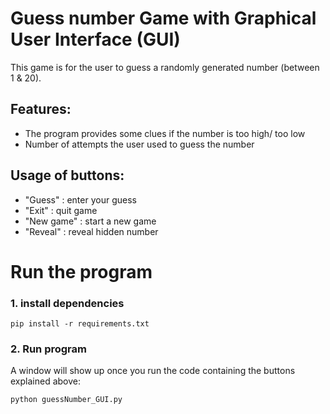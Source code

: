 # Guess number Game with Graphical User Interface (GUI)

This game is for the user to guess a randomly generated number (between 1 & 20).

## Features: 
- The program provides some clues if the number is too high/ too low 
- Number of attempts the user used to guess the number 


## Usage of buttons: 
- "Guess" :  enter your guess  
- "Exit" : quit game
- "New game" : start a new game
- "Reveal" : reveal hidden number

# Run the program 

### 1. install dependencies 

    pip install -r requirements.txt

### 2. Run program

A window will show up once you run the code containing the buttons explained above: 

    python guessNumber_GUI.py 
